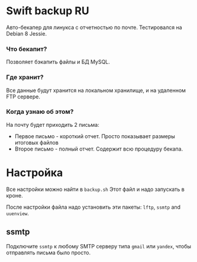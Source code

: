 # Swift backup RU
Авто-бекапер для линукса с отчетностью по почте. Тестировался на Debian 8 Jessie.

### Что бекапит?
Позволяет бэкапить файлы и БД MySQL.
### Где хранит?
Все данные будут хранится на локальном хранилище, и на удаленном FTP сервере.
### Когда узнаю об этом?
На почту будет приходить 2 письма:
 * Первое письмо - короткий отчет. Просто показывает размеры итоговых файлов
 * Второе письмо - полный отчет. Содержит всю процедуру бекапа.

# Настройка

Все настройки можно найти в `backup.sh`
Этот файл и надо запускать в кроне.

После настройки файла надо установить эти пакеты: `lftp`, `ssmtp` and `uuenview`.
## ssmtp
Подключите `ssmtp` к любому SMTP серверу типа `gmail` или `yandex`, чтобы отправлять письма было просто.
